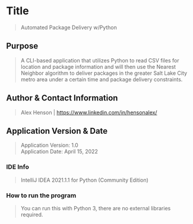 # Title 
>Automated Package Delivery w/Python 

## Purpose
>A CLI-based application that utilizes Python to read CSV files for location and package information and will then use the Nearest Neighbor algorithm to deliver packages in the greater Salt Lake City metro area under a certain time and package delivery constraints.

## Author & Contact Information
>Alex Henson | <https://www.linkedin.com/in/hensonalex/>

## Application Version & Date
>Application Version: 1.0  
>Application Date: April 15, 2022
> 
### IDE Info
>IntelliJ IDEA 2021.1.1 for Python (Community Edition)  

### How to run the program
>You can run this with Python 3, there are no external libraries required.

